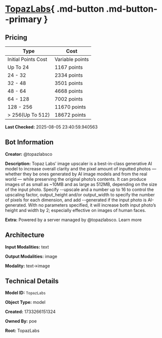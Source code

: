 # [TopazLabs](https://poe.com/TopazLabs){ .md-button .md-button--primary }

## Pricing

| Type | Cost |
|------|------|
| Initial Points Cost | Variable points |
| Up To 24 | 1167 points |
| 24 - 32 | 2334 points |
| 32 - 48 | 3501 points |
| 48 - 64 | 4668 points |
| 64 - 128 | 7002 points |
| 128 - 256 | 11670 points |
| > 256(Up To 512) | 18672 points |

**Last Checked:** 2025-08-05 23:40:59.940563


## Bot Information

**Creator:** @topazlabsco

**Description:** Topaz Labs’ image upscaler is a best-in-class generative AI model to increase overall clarity and the pixel amount of inputted photos — whether they be ones generated by AI image models and from the real world — while preserving the original photo’s contents. It can produce images of as small as ~10MB and as large as 512MB, depending on the size of the input photo. Specify --upscale and a number up to 16 to control the upscaling factor, output_height and/or output_width to specify the number of pixels for each dimension, and add --generated if the input photo is AI-generated. With no parameters specified, it will increase both input photo’s height and width by 2; especially effective on images of human faces.

**Extra:** Powered by a server managed by @topazlabsco. Learn more


## Architecture

**Input Modalities:** text

**Output Modalities:** image

**Modality:** text->image


## Technical Details

**Model ID:** `TopazLabs`

**Object Type:** model

**Created:** 1733266151324

**Owned By:** poe

**Root:** TopazLabs
